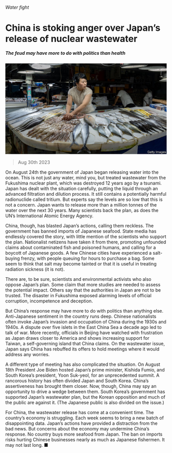 ###### Water fight

# China is stoking anger over Japan’s release of nuclear wastewater 

##### The feud may have more to do with politics than health 

![image](images/20230902_CNP501.jpg) 

> Aug 30th 2023 

On August 24th the government of Japan began releasing water into the ocean. This is not just any water, mind you, but treated wastewater from the Fukushima nuclear plant, which was destroyed 12 years ago by a tsunami. Japan has dealt with the situation carefully, putting the liquid through an advanced filtration and dilution process. It still contains a potentially harmful radionuclide called tritium. But experts say the levels are so low that this is not a concern. Japan wants to release more than a million tonnes of the water over the next 30 years. Many scientists back the plan, as does the UN’s International Atomic Energy Agency.

China, though, has blasted Japan’s actions, calling them reckless. The government has banned imports of Japanese seafood. State media has endlessly covered the story, with little mention of the scientists who support the plan. Nationalist netizens have taken it from there, promoting unfounded claims about contaminated fish and poisoned humans, and calling for a boycott of Japanese goods. A few Chinese cities have experienced a salt-buying frenzy, with people queuing for hours to purchase a bag. Some seem to think that salt may become tainted or that it is useful in treating radiation sickness (it is not).

There are, to be sure, scientists and environmental activists who also oppose Japan’s plan. Some claim that more studies are needed to assess the potential impact. Others say that the authorities in Japan are not to be trusted. The disaster in Fukushima exposed alarming levels of official corruption, incompetence and deception.

But China’s response may have more to do with politics than anything else. Anti-Japanese sentiment in the country runs deep. Chinese nationalists often invoke Japan’s invasion and occupation of China during the 1930s and 1940s. A dispute over five islets in the East China Sea a decade ago led to talk of war. More recently, officials in Beijing have watched with frustration as Japan draws closer to America and shows increasing support for Taiwan, a self-governing island that China claims. On the wastewater issue, Japan says China has rebuffed its offers to hold meetings where it would address any worries.

A different type of meeting has also complicated the situation. On August 18th President Joe Biden hosted Japan’s prime minister, Kishida Fumio, and South Korea’s president, Yoon Suk-yeol, for an unprecedented summit. A rancorous history has often divided Japan and South Korea. China’s assertiveness has brought them closer. Now, though, China may spy an opportunity to drive a wedge between them. South Korea’s government has supported Japan’s wastewater plan, but the Korean opposition and much of the public are against it. (The Japanese public is also divided on the issue.)

For China, the wastewater release has come at a convenient time. The country’s economy is struggling. Each week seems to bring a new batch of disappointing data. Japan’s actions have provided a distraction from the bad news. But concerns about the economy may undermine China’s response. No country buys more seafood from Japan. The ban on imports risks hurting Chinese businesses nearly as much as Japanese fishermen. It may not last long. ■


